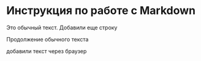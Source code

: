 # Инструкция по работе с Markdown

Это обычный текст. Добавили еще строку

Продолжение обычного текста

добавили текст через браузер
